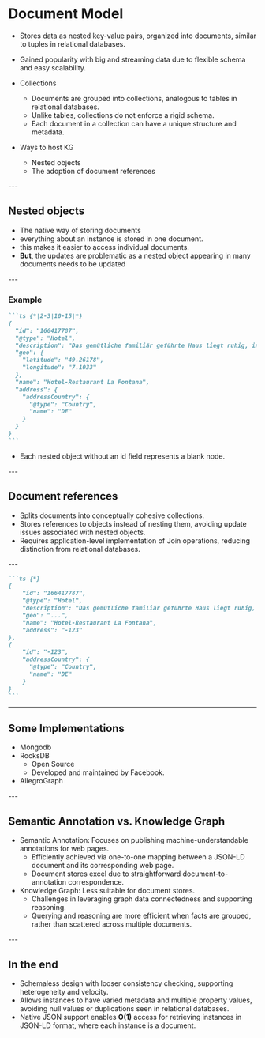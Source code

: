 # Document Model

<v-clicks depth="2">

- Stores data as nested key-value pairs, organized into documents, similar to tuples in relational databases.

- Gained popularity with big and streaming data due to flexible schema and easy scalability.

- Collections
    - Documents are grouped into collections, analogous to tables in relational databases.
    - Unlike tables, collections do not enforce a rigid schema.
    - Each document in a collection can have a unique structure and metadata.
- Ways to host KG
    - Nested objects
    - The adoption of document references
</v-clicks>
---

## Nested objects

<v-clicks>

- The native way of storing documents
- everything about an instance is stored in one document.
- this makes it easier to access individual documents.
- **But**, the updates are problematic as a nested object appearing in many documents needs to be updated
</v-clicks>
---

### Example

````md magic-move {lines: true}
```ts {*|2-3|10-15|*}
{
  "id": "166417787",
  "@type": "Hotel",
  "description": "Das gemütliche familiär geführte Haus liegt ruhig, in Waldnähe, dennoch verkehrsgünstig.",
  "geo": {
    "latitude": "49.26178",
    "longitude": "7.1033"
  },
  "name": "Hotel-Restaurant La Fontana",
  "address": {
    "addressCountry": {
      "@type": "Country",
      "name": "DE"
    }
  }
}
```
````
<v-click at="2">

-  Each nested object without an id field represents a blank node.
</v-click>
---

## Document references

<v-clicks>

- Splits documents into conceptually cohesive collections.
- Stores references to objects instead of nesting them, avoiding update issues associated with nested objects.
- Requires application-level implementation of Join operations, reducing distinction from relational databases.
</v-clicks>
---

````md magic-move {lines:true}
```ts {*}
{
    "id": "166417787",
    "@type": "Hotel",
    "description": "Das gemütliche familiär geführte Haus liegt ruhig, in Waldnähe, dennoch verkehrsgünstig.",
    "geo": "...",
    "name": "Hotel-Restaurant La Fontana",
    "address": "-123"
},
{
    "id": "-123",
    "addressCountry": {
      "@type": "Country",
      "name": "DE"
    }
}
```
````
---

## Some Implementations

<v-clicks>

- Mongodb
- RocksDB
    - Open Source
    * Developed and maintained by Facebook.
- AllegroGraph
</v-clicks>
---

## Semantic Annotation vs. Knowledge Graph

<v-clicks>

- Semantic Annotation: Focuses on publishing machine-understandable annotations for web pages.
    - Efficiently achieved via one-to-one mapping between a JSON-LD document and its corresponding web page.
    - Document stores excel due to straightforward document-to-annotation correspondence.
- Knowledge Graph: Less suitable for document stores.
    - Challenges in leveraging graph data connectedness and supporting reasoning.
    - Querying and reasoning are more efficient when facts are grouped, rather than scattered across multiple documents.
</v-clicks>
---

## In the end

<v-clicks>

- Schemaless design with looser consistency checking, supporting heterogeneity and velocity.
- Allows instances to have varied metadata and multiple property values, avoiding null values or duplications seen in relational databases.
- Native JSON support enables **O(1)** access for retrieving instances in JSON-LD format, where each instance is a document.

</v-clicks>